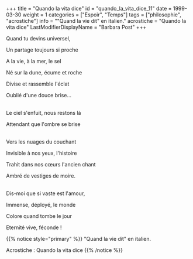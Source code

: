 +++
title = "Quando la vita dice"
id = "quando_la_vita_dice_11"
date = 1999-03-30
weight = 1
categories = ["Espoir", "Temps"]
tags = ["philosophie", "acrostiche"]
info = "\"Quand la vie dit\" en italien."
acrostiche = "Quando la vita dice"
LastModifierDisplayName = "Barbara Post"
+++

Quand tu devins universel,

Un partage toujours si proche

A la vie, à la mer, le sel

Né sur la dune, écume et roche

Divise et rassemble l'éclat

Oublié d'une douce brise...

 \
Le ciel s'enfuit, nous restons là

Attendant que l'ombre se brise

 \
Vers les nuages du couchant

Invisible à nos yeux, l'histoire

Trahit dans nos cœurs l'ancien chant

Ambré de vestiges de moire.

 \
Dis-moi que si vaste est l'amour,

Immense, déployé, le monde

Colore quand tombe le jour

Eternité vive, féconde !

{{% notice style="primary" %}}
\"Quand la vie dit\" en italien.

Acrostiche : Quando la vita dice
{{% /notice %}}
